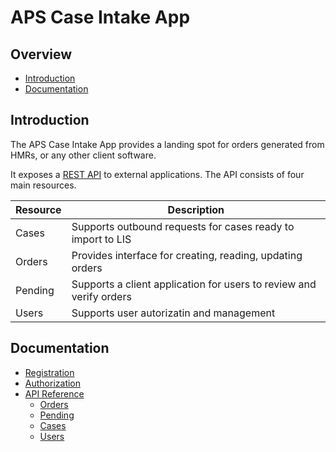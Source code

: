 # APS Case Intake App

## Overview

- [Introduction](#introduction)
- [Documentation](#documentation)

## Introduction

The APS Case Intake App provides a landing spot for orders generated from
HMRs, or any other client software.

It exposes a [REST API](./_docs/API/README.md) to external applications.
The API consists of four main resources.

| Resource      | Description                                                  |
|---------------|--------------------------------------------------------------|
| Cases         | Supports outbound requests for cases ready to import to LIS  |
| Orders        | Provides interface for creating, reading, updating orders    |
| Pending       | Supports a client application for users to review and verify orders  |
| Users         | Supports user autorizatin and management                     |

## Documentation

- [Registration](./_docs/soon.md)
- [Authorization](./_docs/soon.md)
- [API Reference](./_docs/API/README.md)
  - [Orders](./_docs/API/orders/README.md)
  - [Pending](./_docs/soon.md)
  - [Cases](./_docs/soon.md)
  - [Users](./_docs/soon.md)




